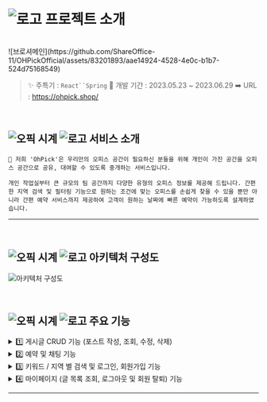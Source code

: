 # ![로고](https://github.com/ShareOffice-11/OHPickOfficial/assets/83201893/064c9d75-fbd9-40b2-867c-a31359cfc231) 프로젝트 소개
<br>
![브로셔메인](https://github.com/ShareOffice-11/OHPickOfficial/assets/83201893/aae14924-4528-4e0c-b1b7-524d75168549)

> ✨ 주특기 : `React``Spring`
> 🚩 개발 기간 : 2023.05.23 ~ 2023.06.29
> ➡️ URL : https://ohpick.shop/

<br>

## ![오픽 시계](https://github.com/ShareOffice-11/OHPickOfficial/assets/83201893/41701308-8bb6-46fb-b7c3-f8c3d853ac82) ![로고](https://github.com/ShareOffice-11/OHPickOfficial/assets/83201893/9d235ca3-9ec3-4c08-986c-fdf8833963a7) 서비스 소개 <br>

```
📢 저희 'OhPick'은 우리만의 오피스 공간이 필요하신 분들을 위해 개인이 가진 공간을 오피스 공간으로 공유, 대여할 수 있도록 중개하는 서비스입니다.

개인 작업실부터 큰 규모의 팀 공간까지 다양한 유형의 오피스 정보를 제공해 드립니다. 간편한 지역 검색 및 필터링 기능으로 원하는 조건에 맞는 오피스를 손쉽게 찾을 수 있을 뿐만 아니라 간편 예약 서비스까지 제공하여 고객이 원하는 날짜에 빠른 예약이 가능하도록 설계하였습니다.
```

<hr />




<br>

## ![오픽 시계](https://github.com/ShareOffice-11/OHPickOfficial/assets/83201893/41701308-8bb6-46fb-b7c3-f8c3d853ac82) ![로고](https://github.com/ShareOffice-11/OHPickOfficial/assets/83201893/9d235ca3-9ec3-4c08-986c-fdf8833963a7) 아키텍처 구성도 <br>

![아키텍처 구성도](https://github.com/ShareOffice-11/OHPickOfficial/assets/83201893/13250ebe-c18e-4b8e-a9bd-30b91f8f2eab)




<br>

## ![오픽 시계](https://github.com/ShareOffice-11/OHPickOfficial/assets/83201893/41701308-8bb6-46fb-b7c3-f8c3d853ac82) ![로고](https://github.com/ShareOffice-11/OHPickOfficial/assets/83201893/9d235ca3-9ec3-4c08-986c-fdf8833963a7) 주요 기능 <br>


<details>
  <summary> 1️⃣ 게시글 CRUD 기능 (포스트 작성, 조회, 수정, 삭제) </summary>
  
</details>
<details>
  <summary> 2️⃣ 예약 및 채팅 기능 </summary>
  
</details>
<details>
  <summary> 3️⃣ 키워드 / 지역 별 검색 및 로그인, 회원가입 기능 </summary>
  
</details>
<details>
  <summary> 4️⃣ 마이페이지 (글 목록 조회, 로그아웃 및 회원 탈퇴) 기능 </summary>
  
</details>


<hr />



